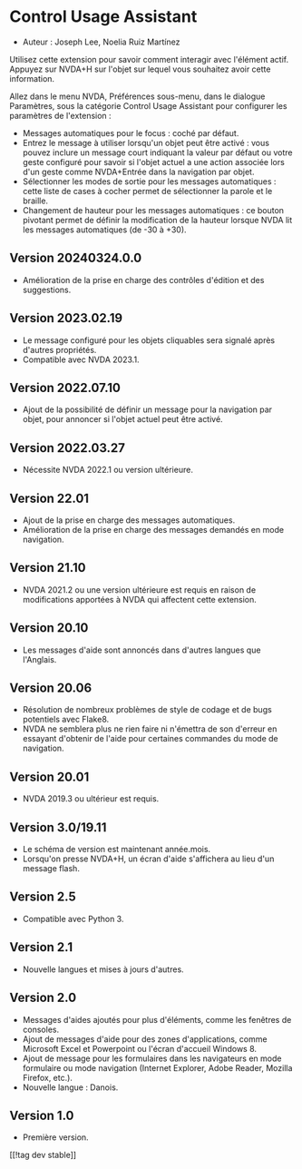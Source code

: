 # Control Usage Assistant #

* Auteur : Joseph Lee, Noelia Ruiz Martínez

Utilisez cette extension pour savoir comment interagir avec l'élément
actif. Appuyez sur NVDA+H sur l'objet sur lequel vous souhaitez avoir cette
information.

Allez dans le menu NVDA, Préférences sous-menu, dans le dialogue Paramètres,
sous la catégorie Control Usage Assistant pour configurer les paramètres de
l'extension :

* Messages automatiques pour le focus : coché par défaut.
* Entrez le message à utiliser lorsqu'un objet peut être activé : vous
  pouvez inclure un message court indiquant la valeur par défaut ou votre
  geste configuré pour savoir si l'objet actuel a une action associée lors
  d'un geste comme NVDA+Entrée dans la navigation par objet.
* Sélectionner les modes de sortie pour les messages automatiques : cette
  liste de cases à cocher permet de sélectionner la parole et le braille.
* Changement de hauteur pour les messages automatiques : ce bouton pivotant
  permet de définir la modification de la hauteur lorsque NVDA lit les
  messages automatiques (de -30 à +30).

## Version 20240324.0.0

* Amélioration de la prise en charge des contrôles d'édition et des
  suggestions.

## Version 2023.02.19

* Le message configuré pour les objets cliquables sera signalé après
  d'autres propriétés.
* Compatible avec NVDA 2023.1.

## Version 2022.07.10

* Ajout de la possibilité de définir un message pour la navigation par
  objet, pour annoncer si l'objet actuel peut être activé.

## Version 2022.03.27

* Nécessite NVDA 2022.1 ou version ultérieure.

## Version 22.01

* Ajout de la prise en charge des messages automatiques.
* Amélioration de la prise en charge des messages demandés en mode
  navigation.

## Version 21.10

* NVDA 2021.2 ou une version ultérieure est requis en raison de
  modifications apportées à NVDA qui affectent cette extension.

## Version 20.10

* Les messages d'aide sont annoncés dans d'autres langues que l'Anglais.

## Version 20.06

* Résolution de nombreux problèmes de style de codage et de bugs potentiels
  avec Flake8.
* NVDA ne semblera plus ne rien faire ni n'émettra de son d'erreur en
  essayant d'obtenir de l'aide pour certaines commandes du mode de
  navigation.

## Version 20.01

* NVDA 2019.3 ou ultérieur est requis.

## Version 3.0/19.11

* Le schéma de version est maintenant année.mois.
* Lorsqu'on presse NVDA+H, un écran d'aide s'affichera au lieu d'un message
  flash.

## Version 2.5

* Compatible avec Python 3.

## Version 2.1

* Nouvelle langues et mises à jours d'autres.

## Version 2.0

* Messages d'aides ajoutés pour plus d'éléments, comme les fenêtres de
  consoles.
* Ajout de messages d'aide pour des zones d'applications, comme Microsoft
  Excel et Powerpoint ou l'écran d'accueil Windows 8.
* Ajout de message pour les formulaires dans les navigateurs en mode
  formulaire ou mode navigation (Internet Explorer, Adobe Reader, Mozilla
  Firefox, etc.).
* Nouvelle langue : Danois.

## Version 1.0

* Première version.

[[!tag dev stable]]
